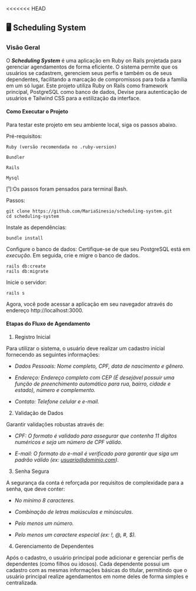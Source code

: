 <<<<<<< HEAD
## 🖥️ Scheduling System

### Visão Geral

O ***Scheduling System*** é uma aplicação em Ruby on Rails projetada para gerenciar agendamentos de forma eficiente. O sistema permite que os usuários se cadastrem, gerenciem seus perfis e também os de seus dependentes, facilitando a marcação de compromissos para toda a família em um só lugar. Este projeto utiliza Ruby on Rails como framework principal, PostgreSQL como banco de dados, Devise para autenticação de usuários e Tailwind CSS para a estilização da interface.

#### Como Executar o Projeto

Para testar este projeto em seu ambiente local, siga os passos abaixo.

Pré-requisitos:

    Ruby (versão recomendada no .ruby-version)

    Bundler

    Rails

    Mysql

[¹]:Os passos foram pensados para terminal Bash.

Passos: 

    
    git clone https://github.com/MariaSinesio/scheduling-system.git
    cd scheduling-system




Instale as dependências:

````
bundle install
````

Configure o banco de dados:
Certifique-se de que seu PostgreSQL está em *execução*. Em seguida, crie e migre o banco de dados.

````
rails db:create
rails db:migrate
````

Inicie o servidor:

    rails s

Agora, você pode acessar a aplicação em seu navegador através do endereço http://localhost:3000.

#### Etapas do Fluxo de Agendamento

1. Registro Inicial

Para utilizar o sistema, o usuário deve realizar um cadastro inicial fornecendo as seguintes informações:


  - *Dados Pessoais: Nome completo, CPF, data de nascimento e gênero.*
    
  - *Endereço: Endereço completo com CEP (É desejável possuir uma função de preenchimento automático para rua, bairro, cidade e estado), número e complemento.*
    
  - *Contato: Telefone celular e e-mail.*

    
2. Validação de Dados

Garantir validações robustas através de:

  - *CPF: O formato é validado para assegurar que contenha 11 dígitos numéricos e seja um número de CPF válido.*

  - *E-mail: O formato do e-mail é verificado para garantir que siga um padrão válido (ex: usuario@dominio.com).* 

3. Senha Segura

A segurança da conta é reforçada por requisitos de complexidade para a senha, que deve conter:

  - *No mínimo 8 caracteres.*

  - *Combinação de letras maiúsculas e minúsculas.*

  - *Pelo menos um número.*

  - *Pelo menos um caractere especial (ex: !, @, #, $).*

4. Gerenciamento de Dependentes

Após o cadastro, o usuário principal pode adicionar e gerenciar perfis de dependentes (como filhos ou idosos). Cada dependente possui um cadastro com as mesmas informações básicas do titular, permitindo que o usuário principal realize agendamentos em nome deles de forma simples e centralizada.
